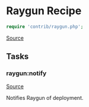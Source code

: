 <!-- DO NOT EDIT THIS FILE! -->
<!-- Instead edit contrib/raygun.php -->
<!-- Then run bin/docgen -->

# Raygun Recipe

```php
require 'contrib/raygun.php';
```

[Source](/contrib/raygun.php)



## Tasks

### raygun:notify
[Source](https://github.com/deployphp/deployer/blob/master/contrib/raygun.php#L28)

Notifies Raygun of deployment.




